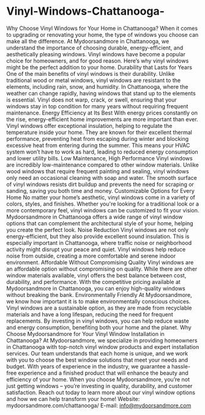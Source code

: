 # Vinyl-Windows-Chattanooga-
Why Choose Vinyl Windows for Your Home in Chattanooga?
When it comes to upgrading or renovating your home, the type of windows you choose can make all the difference. At Mydoorsandmore in Chattanooga, we understand the importance of choosing durable, energy-efficient, and aesthetically pleasing windows. Vinyl windows have become a popular choice for homeowners, and for good reason. Here’s why vinyl windows might be the perfect addition to your home.
Durability that Lasts for Years
One of the main benefits of vinyl windows is their durability. Unlike traditional wood or metal windows, vinyl windows are resistant to the elements, including rain, snow, and humidity. In Chattanooga, where the weather can change rapidly, having windows that stand up to the elements is essential. Vinyl does not warp, crack, or swell, ensuring that your windows stay in top condition for many years without requiring frequent maintenance.
Energy Efficiency at Its Best
With energy prices constantly on the rise, energy-efficient home improvements are more important than ever. Vinyl windows offer exceptional insulation, helping to regulate the temperature inside your home. They are known for their excellent thermal performance, preventing heat from escaping during winter and blocking excessive heat from entering during the summer. This means your HVAC system won’t have to work as hard, leading to reduced energy consumption and lower utility bills.
Low Maintenance, High Performance
Vinyl windows are incredibly low-maintenance compared to other window materials. Unlike wood windows that require frequent painting and sealing, vinyl windows only need an occasional cleaning with soap and water. The smooth surface of vinyl windows resists dirt buildup and prevents the need for scraping or sanding, saving you both time and money.
Customizable Options for Every Home
No matter your home’s aesthetic, vinyl windows come in a variety of colors, styles, and finishes. Whether you're looking for a traditional look or a more contemporary feel, vinyl windows can be customized to fit your vision. Mydoorsandmore in Chattanooga offers a wide range of vinyl window options that can complement the architectural style of your home, helping you create the perfect look.
Noise Reduction
Vinyl windows are not only energy-efficient, but they also provide excellent sound insulation. This is especially important in Chattanooga, where traffic noise or neighborhood activity might disrupt your peace and quiet. Vinyl windows help reduce noise from outside, creating a more comfortable and serene indoor environment.
Affordable Without Compromising Quality
Vinyl windows are an affordable option without compromising on quality. While there are other window materials available, vinyl offers the best balance between cost, durability, and performance. With the competitive pricing available at Mydoorsandmore in Chattanooga, you can enjoy high-quality windows without breaking the bank.
Environmentally Friendly
At Mydoorsandmore, we know how important it is to make environmentally conscious choices. Vinyl windows are a sustainable option, as they are made from recyclable materials and have a long lifespan, reducing the need for frequent replacements. By investing in vinyl windows, you can help reduce waste and energy consumption, benefiting both your home and the planet.
Why Choose Mydoorsandmore for Your Vinyl Window Installation in Chattanooga?
At Mydoorsandmore, we specialize in providing homeowners in Chattanooga with top-notch vinyl window products and expert installation services. Our team understands that each home is unique, and we work with you to choose the best window solutions that meet your needs and budget. With years of experience in the industry, we guarantee a hassle-free experience and a finished product that will enhance the beauty and efficiency of your home.
When you choose Mydoorsandmore, you’re not just getting windows – you’re investing in quality, durability, and customer satisfaction. Reach out today to learn more about our vinyl window options and how we can help transform your home!
Website: mydoorsandmore.com/chattanooga/
E-mail: info@mydoorsandmore.com 
